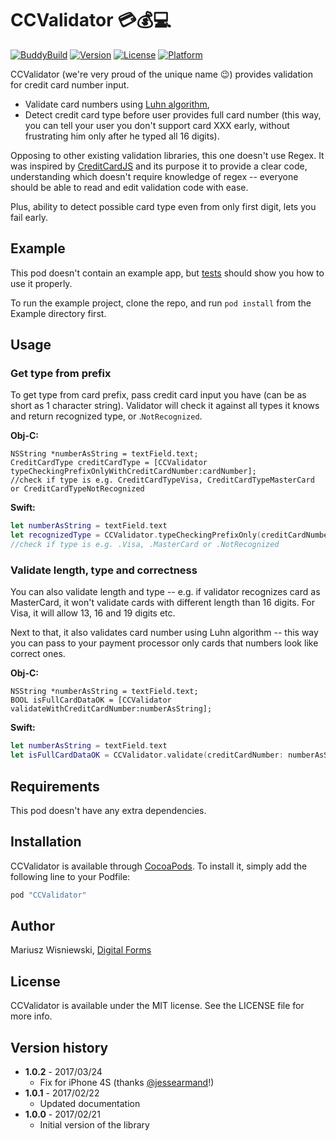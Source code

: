 # CCValidator 💳💰💻

[![BuddyBuild](https://dashboard.buddybuild.com/api/statusImage?appID=58ac50fb4ad7d401004cd555&branch=master&build=latest)](https://dashboard.buddybuild.com/apps/58ac50fb4ad7d401004cd555/build/latest?branch=master)
[![Version](https://img.shields.io/cocoapods/v/CCValidator.svg?style=flat)](http://cocoapods.org/pods/CCValidator)
[![License](https://img.shields.io/cocoapods/l/CCValidator.svg?style=flat)](http://cocoapods.org/pods/CCValidator)
[![Platform](https://img.shields.io/cocoapods/p/CCValidator.svg?style=flat)](http://cocoapods.org/pods/CCValidator)

CCValidator (we're very proud of the unique name 😉) provides validation for credit card number input. 

* Validate card numbers using [Luhn algorithm](https://en.wikipedia.org/wiki/Luhn_algorithm),
* Detect credit card type before user provides full card number (this way, you can tell your user you don't support card XXX early, without frustrating him only after he typed all 16 digits).

Opposing to other existing validation libraries, this one doesn't use Regex. 
It was inspired by [CreditCardJS](https://creditcardjs.com/credit-card-type-detection) and its purpose it to provide a clear code, understanding which doesn't require knowledge of regex -- everyone should be able to read and edit validation code with ease.

Plus, ability to detect possible card type even from only first digit, lets you fail early. 

## Example

This pod doesn't contain an example app, but [tests](https://github.com/DigitalForms/CCValidator/blob/master/Tests/TestCCValidator.swift) should show you how to use it properly. 

To run the example project, clone the repo, and run `pod install` from the Example directory first.

## Usage

### Get type from prefix

To get type from card prefix, pass credit card input you have (can be as short as 1 character string). Validator will check it against all types it knows and return recognized type, or .`NotRecognized`.

**Obj-C:**

```objc
NSString *numberAsString = textField.text;
CreditCardType creditCardType = [CCValidator typeCheckingPrefixOnlyWithCreditCardNumber:cardNumber];
//check if type is e.g. CreditCardTypeVisa, CreditCardTypeMasterCard or CreditCardTypeNotRecognized
```
**Swift:**

```swift
let numberAsString = textField.text
let recognizedType = CCValidator.typeCheckingPrefixOnly(creditCardNumber: numberAsString)
//check if type is e.g. .Visa, .MasterCard or .NotRecognized
```

### Validate length, type and correctness

You can also validate length and type -- e.g. if validator recognizes card as MasterCard, it won't validate cards with different length than 16 digits. For Visa, it will allow 13, 16 and 19 digits etc.

Next to that, it also validates card number using Luhn algorithm -- this way you can pass to your payment processor only cards that numbers look like correct ones.

**Obj-C:**

```objc
NSString *numberAsString = textField.text;
BOOL isFullCardDataOK = [CCValidator validateWithCreditCardNumber:numberAsString];
```

**Swift:**

```swift
let numberAsString = textField.text
let isFullCardDataOK = CCValidator.validate(creditCardNumber: numberAsString)
```

## Requirements

This pod doesn't have any extra dependencies. 

## Installation

CCValidator is available through [CocoaPods](http://cocoapods.org). To install
it, simply add the following line to your Podfile:

```ruby
pod "CCValidator"
```

## Author

Mariusz Wisniewski, [Digital Forms](http://www.digitalforms.pl)

## License

CCValidator is available under the MIT license. See the LICENSE file for more info.

## Version history

* **1.0.2** - 2017/03/24
   * Fix for iPhone 4S (thanks [@jessearmand](https://github.com/jessearmand)!) 
* **1.0.1** - 2017/02/22
	* Updated documentation 
* **1.0.0** - 2017/02/21
   * Initial version of the library 

